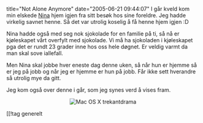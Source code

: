 title="Not Alone Anymore"
date="2005-06-21 09:44:07"
I går kveld kom min elskede <a href="http://nenia.slaskdot.org">Nina</a> hjem igjen fra sitt besøk hos sine foreldre. Jeg hadde virkelig savnet henne. Så det var utrolig koselig å få henne hjem igjen :D

Nina hadde også med seg nok sjokolade for en familie på ti, så nå er kjøleskapet vårt overfylt med sjokolade. Vi må ha sjokoladen i kjøleskapet pga det er rundt 23 grader inne hos oss hele døgnet. Er veldig varmt da man skal sove iallefall.

Men Nina skal jobbe hver eneste dag denne uken, så når hun er hjemme så er jeg på jobb og når jeg er hjemme er hun på jobb. Får ikke sett hverandre så utrolig mye da gitt.

Jeg kom også over denne i går, som jeg synes verd å vises fram.

<div align="center"><img src="http://stuff.slaskdot.org/694.jpg" alt="Mac OS X trekantdrama"  /></div>

[[!tag  generelt
